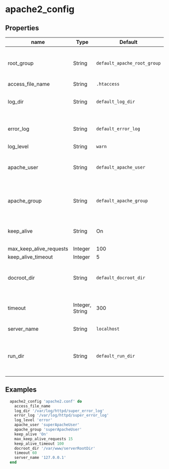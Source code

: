 # apache2_config

## Properties

| name                    | Type            | Default                     | Description                                                                                                    |
| ----------------------- | --------------- | --------------------------- | -------------------------------------------------------------------------------------------------------------- |
| root_group              | String          | `default_apache_root_group` | Group that the root user on the box runs as. Defaults to platform specific locations, see libraries/helpers.rb |
| access_file_name        | String          | `.htaccess`                 | Access filename                                                                                                |
| log_dir                 | String          | `default_log_dir`           | Log directory location. Defaults to platform specific locations, see libraries/helpers.rb                      |
| error_log               | String          | `default_error_log`         | Error log location. Defaults to platform specific locations, see libraries/helpers.rb                          |
| log_level               | String          | `warn`                      | Log level for apache2                                                                                          |
| apache_user             | String          | `default_apache_user`       | Set to override the default apache2 user. Defaults to platform specific locations, see libraries/helpers.rb    |
| apache_group            | String          | `default_apache_group`      | Set to override the default apache2 user. Defaults to platform specific locations, see libraries/helpers.rb    |
| keep_alive              | String          | On                          | Persistent connection feature of HTTP/1.1 provide long-lived HTTP sessions                                     |
| max_keep_alive_requests | Integer         | 100                         | MaxKeepAliveRequests                                                                                           |
| keep_alive_timeout      | Integer         | 5                           | KeepAliveTimeout                                                                                               |
| docroot_dir             | String          | `default_docroot_dir`       | Apache document root. Defaults to platform specific locations, see libraries/helpers.rb                        |
| timeout                 | Integer, String | 300                         | The number of seconds before receives and sends time out                                                       |
| server_name             | String          | `localhost`                 | Sets the ServerName directive                                                                                  |
| run_dir                 | String          | `default_run_dir`           | Sets the DefaultRuntimeDir directive. Defaults to platform specific locations, see libraries/helpers.rb'       |

## Examples

```ruby
  apache2_config 'apache2.conf' do
    access_file_name
    log_dir '/var/log/httpd/super_error_log'
    error_log '/var/log/httpd/super_error_log'
    log_level 'error'
    apache_user 'superApacheUser'
    apache_group 'superApacheUser'
    keep_alive 'On'
    max_keep_alive_requests 15
    keep_alive_timeout 100
    docroot_dir '/var/www/serverRootDir'
    timeout 60
    server_name '127.0.0.1'
  end
```

